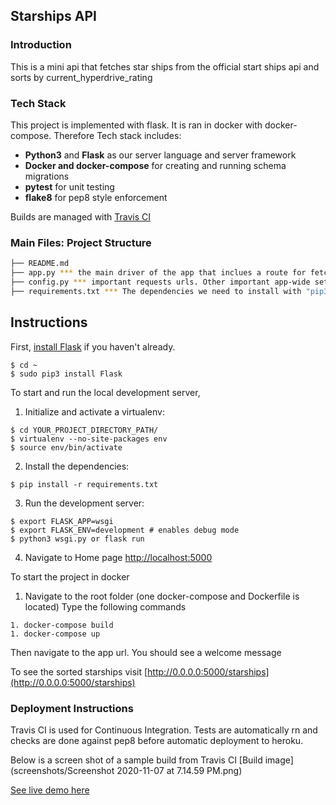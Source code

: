 Starships API
-----

### Introduction

This is a mini api that fetches star ships from the official start ships api and sorts by current_hyperdrive_rating


### Tech Stack
This project is implemented with flask. It is ran in docker with docker-compose.
Therefore Tech stack includes:

* **Python3** and **Flask** as our server language and server framework
* **Docker and docker-compose** for creating and running schema migrations
* **pytest** for unit testing
* **flake8** for pep8 style enforcement

Builds are managed with [Travis CI](https://travis-ci.com/)

### Main Files: Project Structure

  ```sh
  ├── README.md
  ├── app.py *** the main driver of the app that inclues a route for fetching starships sorted by hyperdrive_rating.
  ├── config.py *** important requests urls. Other important app-wide settings can be placed here.
  ├── requirements.txt *** The dependencies we need to install with "pip3 install -r requirements.txt"
  ```

Instructions
-----


First, [install Flask](http://flask.pocoo.org/docs/1.0/installation/#install-flask) if you haven't already.

  ```
  $ cd ~
  $ sudo pip3 install Flask
  ```

To start and run the local development server,

1. Initialize and activate a virtualenv:
  ```
  $ cd YOUR_PROJECT_DIRECTORY_PATH/
  $ virtualenv --no-site-packages env
  $ source env/bin/activate
  ```

2. Install the dependencies:
  ```
  $ pip install -r requirements.txt
  ```

3. Run the development server:
  ```
  $ export FLASK_APP=wsgi
  $ export FLASK_ENV=development # enables debug mode
  $ python3 wsgi.py or flask run
  ```

4. Navigate to Home page [http://localhost:5000](http://localhost:5000)

To start the project in docker

1. Navigate to the root folder (one docker-compose and Dockerfile is located)
Type the following commands

```
1. docker-compose build 
1. docker-compose up
```

Then navigate to the app url.
You should see a welcome message 

To see the sorted starships 
visit [http://0.0.0.0:5000/starships](http://0.0.0.0:5000/starships)

### Deployment Instructions
Travis CI is used for Continuous Integration. Tests are automatically
rn and checks are done against pep8 before automatic deployment to heroku.

Below is a screen shot of a sample build from Travis CI
[Build image](screenshots/Screenshot 2020-11-07 at 7.14.59 PM.png)

[See live demo here](https://starships-api.herokuapp.com/starships)



